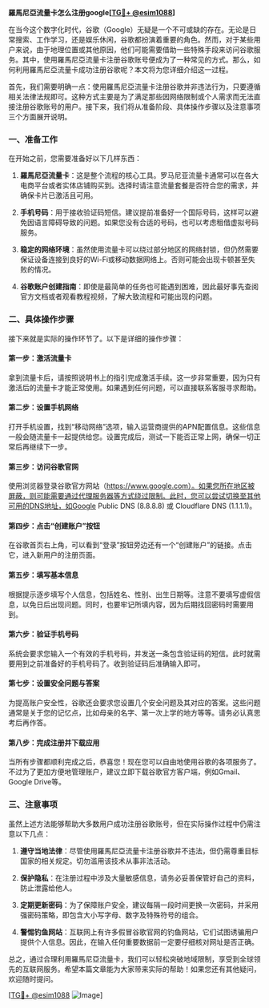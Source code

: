 **羅馬尼亞流量卡怎么注册google[[TG💪+ @esim1088](https://t.me/s/esim1088)]**

在当今这个数字化时代，谷歌（Google）无疑是一个不可或缺的存在。无论是日常搜索、工作学习，还是娱乐休闲，谷歌都扮演着重要的角色。然而，对于某些用户来说，由于地理位置或其他原因，他们可能需要借助一些特殊手段来访问谷歌服务。其中，使用羅馬尼亞流量卡注册谷歌账号便成为了一种常见的方式。那么，如何利用羅馬尼亞流量卡成功注册谷歌呢？本文将为您详细介绍这一过程。

首先，我们需要明确一点：使用羅馬尼亞流量卡注册谷歌并非违法行为，只要遵循相关法律法规即可。这种方式主要是为了满足那些因网络限制或个人需求而无法直接注册谷歌账号的用户。接下来，我们将从准备阶段、具体操作步骤以及注意事项三个方面展开说明。

### **一、准备工作**

在开始之前，您需要准备好以下几样东西：

1. **羅馬尼亞流量卡**：这是整个流程的核心工具。罗马尼亚流量卡通常可以在各大电商平台或者实体店铺购买到。选择时请注意流量套餐是否符合您的需求，并确保卡片已激活且可用。
   
2. **手机号码**：用于接收验证码短信。建议提前准备好一个国际号码，这样可以避免因语言障碍导致的问题。如果您没有合适的号码，也可以考虑租借虚拟号码服务。

3. **稳定的网络环境**：虽然使用流量卡可以绕过部分地区的网络封锁，但仍然需要保证设备连接到良好的Wi-Fi或移动数据网络上。否则可能会出现卡顿甚至失败的情况。

4. **谷歌账户创建指南**：即使是最简单的任务也可能遇到困难，因此最好事先查阅官方文档或者观看教程视频，了解大致流程和可能出现的问题。

### **二、具体操作步骤**

接下来就是实际的操作环节了。以下是详细的操作步骤：

#### **第一步：激活流量卡**
拿到流量卡后，请按照说明书上的指引完成激活手续。这一步非常重要，因为只有激活后的流量卡才能正常使用。如果遇到任何问题，可以直接联系客服寻求帮助。

#### **第二步：设置手机网络**
打开手机设置，找到“移动网络”选项，输入运营商提供的APN配置信息。这些信息一般会随流量卡一起提供给您。设置完成后，测试一下能否正常上网，确保一切正常后再继续下一步。

#### **第三步：访问谷歌官网**
使用浏览器登录谷歌官方网站（https://www.google.com）。如果您所在地区被屏蔽，则可能需要通过代理服务器等方式绕过限制。此时，您可以尝试切换至其他可用的DNS地址，如Google Public DNS (8.8.8.8) 或 Cloudflare DNS (1.1.1.1)。

#### **第四步：点击“创建账户”按钮**
在谷歌首页右上角，可以看到“登录”按钮旁边还有一个“创建账户”的链接。点击它，进入新用户的注册页面。

#### **第五步：填写基本信息**
根据提示逐步填写个人信息，包括姓名、性别、出生日期等。注意不要填写虚假信息，以免日后出现问题。同时，也要牢记所填内容，因为后期找回密码时需要用到。

#### **第六步：验证手机号码**
系统会要求您输入一个有效的手机号码，并发送一条包含验证码的短信。此时就需要用到之前准备好的手机号码了。收到验证码后准确输入即可。

#### **第七步：设置安全问题与答案**
为提高账户安全性，谷歌还会要求您设置几个安全问题及其对应的答案。这些问题通常是关于您的记忆点，比如母亲的名字、第一次上学的地方等等。请务必认真思考后再作答。

#### **第八步：完成注册并下载应用**
当所有步骤都顺利完成之后，恭喜您！现在您可以自由地使用谷歌的各项服务了。不过为了更加方便地管理账户，建议立即下载谷歌官方客户端，例如Gmail、Google Drive等。

### **三、注意事项**

虽然上述方法能够帮助大多数用户成功注册谷歌账号，但在实际操作过程中仍需注意以下几点：

1. **遵守当地法律**：尽管使用羅馬尼亞流量卡注册谷歌并不违法，但仍需尊重目标国家的相关规定。切勿滥用该技术从事非法活动。

2. **保护隐私**：在注册过程中涉及大量敏感信息，请务必妥善保管好自己的资料，防止泄露给他人。

3. **定期更新密码**：为了保障账户安全，建议每隔一段时间更换一次密码，并采用强密码策略，即包含大小写字母、数字及特殊符号的组合。

4. **警惕钓鱼网站**：互联网上有许多假冒谷歌官网的钓鱼网站，它们试图诱骗用户提供个人信息。因此，在输入任何重要数据前一定要仔细核对网址是否正确。

总之，通过合理利用羅馬尼亞流量卡，我们可以轻松突破地域限制，享受到全球领先的互联网服务。希望本篇文章能为大家带来实际的帮助！如果您还有其他疑问，欢迎随时提问。

[[TG💪+ @esim1088](https://t.me/s/esim1088) ![Image](https://i.postimg.cc/4NQfJmqS/Snipaste-2025-05-13-00-14-12.png)]